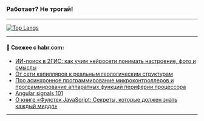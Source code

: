 ### Работает? Не трогай!

---
<!--
#### 🛠️ Technical stack:

![Java](https://img.shields.io/badge/Java-informational?logo=Oracle&style=flat&logoColor=white&color=FF4500)
![Kotlin](https://img.shields.io/badge/Kotlin-informational?logo=Kotlin&style=flat&logoColor=white&color=774D97)
![TS](https://img.shields.io/badge/TypeScript-informational?logo=typeScript&style=flat&logoColor=black&color=017acc)
![Python](https://img.shields.io/badge/Python-informational?logo=Python&style=flat&logoColor=black&color=ffdd54) <br>
![Spring](https://img.shields.io/badge/Spring-informational?logo=Spring&style=flat&logoColor=white&color=6DB33F) 
![SpringBoot](https://img.shields.io/badge/SpringBoot-informational?logo=SpringBoot&style=flat&logoColor=white&color=6DB33F)
![Nest](https://img.shields.io/badge/NestJS-informational?logo=NestJS&style=flat&logoColor=white&color=E0234E) 
![NodeJS](https://img.shields.io/badge/NodeJS-informational?logo=node.js&style=flat&logoColor=white&color=70A760)<br>
![PostgreSQL](https://img.shields.io/badge/PostgreSQL-informational?logo=PostgreSQL&style=flat&logoColor=white&color=DAA520)
![MongoDB](https://img.shields.io/badge/MongoDB-informational?logo=MongoDB&style=flat&logoColor=white&color=870000)
![Apache](https://img.shields.io/badge/Apache-informational?logo=apache&style=flat&logoColor=white&color=f74e28)

___ 
-->

<!--- #### 🛠️ : --->

[![Top Langs](https://github-readme-stats-82jvfl3w3-advtsettinggmailcoms-projects.vercel.app/api/top-langs/?username=zloylis&langs_count=10&hide_title=true&title_color=e6edf3&size_weight=0.5&count_weight=0.5&layout=compact&hide_progress=true&hide_border=true&theme=dracula&hide=css,makefile,cmake)](https://github.com/zloylis)

<!---


####  :octocat:&nbsp;&nbsp; Статистика:

![GitHub stats](https://github-readme-stats-u2qms2cxw-advtsettinggmailcoms-projects.vercel.app/api?username=zloylis&show_icons=true&hide_border=true&theme=dracula&title_color=e6edf3&include_all_commits=true&count_private=true&hide_rank=false&hide_title=true&rank_icon=github)
-->
---

#### 💬 Свежее с habr.com:

<!-- BLOG-POST-LIST:START -->
- [ИИ-поиск в 2ГИС: как учим нейросети понимать настроение, фото и смыслы](https://habr.com/ru/companies/2gis/articles/951008/?utm_source=habrahabr&utm_medium=rss&utm_campaign=951008)
- [От сети капилляров к реальным геологическим структурам](https://habr.com/ru/articles/947624/?utm_source=habrahabr&utm_medium=rss&utm_campaign=947624)
- [Про асинхронное программирование микроконтроллеров и программирование аппаратных функций периферии процессора](https://habr.com/ru/articles/951284/?utm_source=habrahabr&utm_medium=rss&utm_campaign=951284)
- [Angular signals 101](https://habr.com/ru/articles/951486/?utm_source=habrahabr&utm_medium=rss&utm_campaign=951486)
- [О книге «Фулстек JavaScript: Секреты, которые должен знать каждый миддл»](https://habr.com/ru/articles/951496/?utm_source=habrahabr&utm_medium=rss&utm_campaign=951496)
<!-- BLOG-POST-LIST:END -->

---
